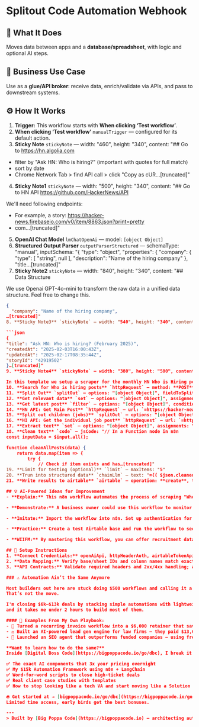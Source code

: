 # Splitout Code Automation Webhook
## 🚀 What It Does
Moves data between apps and a **database/spreadsheet**, with logic and optional AI steps.

## 💼 Business Use Case
Use as a **glue/API broker**: receive data, enrich/validate via APIs, and pass to downstream systems.

## ⚙️ How It Works
1. **Trigger:** This workflow starts with **When clicking ‘Test workflow’**.
2. **When clicking ‘Test workflow’** `manualTrigger` — configured for its default action.
3. **Sticky Note** `stickyNote` — width: "460", height: "340", content: "## Go to https://hn.algolia.com
- filter by "Ask HN: Who is hiring?" (important with quotes for full match)
- sort by date
- Chrome Network Tab > find API call > click "Copy as cUR…[truncated]"
4. **Sticky Note1** `stickyNote` — width: "500", height: "340", content: "## Go to HN API 
https://github.com/HackerNews/API

We'll need following endpoints: 
- For example, a story: https://hacker-news.firebaseio.com/v0/item/8863.json?print=pretty
- com…[truncated]"
5. **OpenAI Chat Model** `lmChatOpenAi` — model: `[object Object]`
6. **Structured Output Parser** `outputParserStructured` — schemaType: "manual", inputSchema: "{
  "type": "object",
  "properties": {
    "company": {
      "type": [
        "string",
        null
      ],
      "description": "Name of the hiring company"
    },
    "title…[truncated]"
7. **Sticky Note2** `stickyNote` — width: "840", height: "340", content: "## Data Structure

We use Openai GPT-4o-mini to transform the raw data in a unified data structure. Feel free to change this.

```json
{
  "company": "Name of the hiring company",
…[truncated]"
8. **Sticky Note3** `stickyNote` — width: "540", height: "340", content: "## Clean the result 

```json
{
"title": "Ask HN: Who is hiring? (February 2025)",
"createdAt": "2025-02-03T16:00:43Z",
"updatedAt": "2025-02-17T08:35:44Z",
"storyId": "42919502"
}…[truncated]"
9. **Sticky Note4** `stickyNote` — width: "380", height: "500", content: "## Hacker News - Who is Hiring Scrape

In this template we setup a scraper for the monthly HN Who is Hiring post. This way we can scrape the data and transform it to a common data …[truncated]"
10. **Search for Who is hiring posts** `httpRequest` — method: **POST**, url: `https://uj5wyc0l7x-dsn.algolia.net/1/indexes/Item_dev_sort_date/query`
11. **Split Out** `splitOut` — options: "[object Object]", fieldToSplitOut: "hits"
12. **Get relevant data** `set` — options: "[object Object]", assignments: "[object Object]"
13. **Get latest post** `filter` — options: "[object Object]", conditions: "[object Object]"
14. **HN API: Get Main Post** `httpRequest` — url: `=https://hacker-news.firebaseio.com/v0/item/{{ $json.storyId }}.json?print=pretty`
15. **Split out children (jobs)** `splitOut` — options: "[object Object]", fieldToSplitOut: "kids"
16. **HI API: Get the individual job post** `httpRequest` — url: `=https://hacker-news.firebaseio.com/v0/item/{{ $json.kids }}.json?print=pretty`
17. **Extract text** `set` — options: "[object Object]", assignments: "[object Object]"
18. **Clean text** `code` — jsCode: "// In a Function node in n8n
const inputData = $input.all();

function cleanAllPosts(data) {
    return data.map(item => {
        try {
            // Check if item exists and has…[truncated]"
19. **Limit for testing (optional)** `limit` — maxItems: "5"
20. **Trun into structured data** `chainLlm` — text: "={{ $json.cleaned_text }}", messages: "[object Object]", promptType: "define"
21. **Write results to airtable** `airtable` — operation: **create**, table: `[object Object]`

## 💡 AI-Powered Ideas for Improvement
- **Explain:** This n8n workflow automates the process of scraping "Who is Hiring" posts from Hacker News, using Algolia to search for relevant posts, and the Hacker News API to retrieve details. The workflow then uses OpenAI to parse the data into a structured format and stores the results in Airtable for easy access and management.

- **Demonstrate:** A business owner could use this workflow to monitor job postings on Hacker News efficiently, aiding in recruitment efforts by keeping track of companies hiring in their industry.

- **Imitate:** Import the workflow into n8n. Set up authentication for Algolia, Hacker News API, OpenAI, and Airtable. Modify the Airtable schema to align with your data needs. Test the workflow to ensure it captures and processes data correctly.

- **Practice:** Create a test Airtable base and run the workflow to see how data is collected and structured. Experiment by adding filters to the Algolia search step to refine the job postings you gather.

- **WIIFM:** By mastering this workflow, you can offer recruitment data services, helping clients efficiently track industry job trends. This can expand your service offerings and increase revenue through specialized data analytics services in your AI automation business.

## 🔧 Setup Instructions
1. **Connect Credentials:** openAiApi, httpHeaderAuth, airtableTokenApi.
2. **Data Mapping:** Verify base/sheet IDs and column names match exactly to prevent silent failures.
3. **API Contracts:** Validate required headers and 2xx/4xx handling; add retries for 429/5xx.

### ⚠️ Automation Ain’t the Same Anymore

Most builders out here are stuck doing $500 workflows and calling it a win.  
That’s not the move.  

I'm closing $6k–$13k deals by stacking simple automations with lightweight AI...  
and it takes me under 2 hours to build most of them.

#### 🧠 Examples From My Own Playbook:
- 🔁 Turned a recurring invoice workflow into a $6,000 retainer that saved 20 hours/week  
- ⚖️ Built an AI-powered lead gen engine for law firms — they paid $13,000 happily  
- 🚀 Launched an SEO agent that outperforms funded companies — using free OpenAI credits  

**Want to learn how to do the same?**  
Inside [Digital Boss Code](https://bigpoppacode.io/go/dbc), I break it all down:

✅ The exact AI components that 3x your pricing overnight  
✅ My $15k Automation Framework using n8n + LangChain  
✅ Word-for-word scripts to close high-ticket deals  
✅ Real client case studies with templates  
✅ How to stop looking like a tech VA and start moving like a Solution Architect  

🔥 Get started at → [bigpoppacode.io/go/dbc](https://bigpoppacode.io/go/dbc)  
Limited time access, early birds get the best bonuses.

---
> Built by [Big Poppa Code](https://bigpoppacode.io) – architecting automations that scale people, profits, and purpose.
